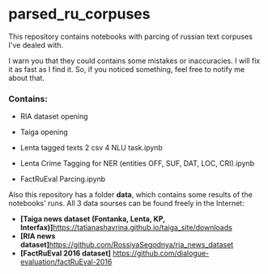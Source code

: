 # parsed_ru_corpuses
This repository contains notebooks with parcing of russian text corpuses I've dealed with.

I warn you that they could contains some mistakes or inaccuracies. I will fix it as fast as I find it. So, if you noticed something, feel free to notify me about that.

### Contains:

* RIA dataset opening
* Taiga opening
  
* Lenta tagged texts 2 csv 4 NLU task.ipynb
* Lenta Crime Tagging for NER (entities OFF, SUF, DAT, LOC, CRI).ipynb
* FactRuEval Parcing.ipynb

Also this repository has a folder **data**, which contains some results of the notebooks' runs.
All 3 data sourses can be found freely in the Internet:

  * **[Taiga news dataset (Fontanka, Lenta, KP, Interfax)]**<https://tatianashavrina.github.io/taiga_site/downloads>
  * **[RIA news dataset]**<https://github.com/RossiyaSegodnya/ria_news_dataset>
  * **[FactRuEval 2016 dataset]** <https://github.com/dialogue-evaluation/factRuEval-2016>
  

